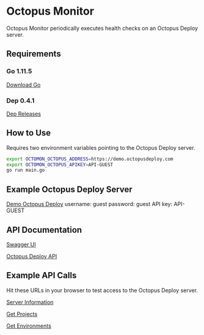 # Octopus Monitor

 Octopus Monitor periodically executes health checks on an Octopus Deploy server.

## Requirements

### Go 1.11.5

[Download Go](https://golang.org/dl/)

### Dep 0.4.1

[Dep Releases](https://github.com/golang/dep/releases/)

## How to Use

Requires two environment variables pointing to the Octopus Deploy server.

```bash
export OCTOMON_OCTOPUS_ADDRESS=https://demo.octopusdeploy.com
export OCTOMON_OCTOPUS_APIKEY=API-GUEST
go run main.go
```

## Example Octopus Deploy Server

[Demo Octopus Deploy](https://demo.octopusdeploy.com)
username: guest
password: guest
API key: API-GUEST

## API Documentation

[Swagger UI](http://demo.octopusdeploy.com/swaggerui/index.html)

[Octopus Deploy API](https://octopus.com/docs/api-and-integration/api)

## Example API Calls

Hit these URLs in your browser to test access to the Octopus Deploy server.

[Server Information](https://demo.octopusdeploy.com/api?apikey=API-GUEST)

[Get Projects](https://demo.octopusdeploy.com/api/projects?apikey=API-GUEST)

[Get Environments](https://demo.octopusdeploy.com/api/environments?apikey=API-GUEST)
